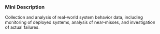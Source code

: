 ### Mini Description

Collection and analysis of real-world system behavior data, including monitoring of deployed systems, analysis of near-misses, and investigation of actual failures.
